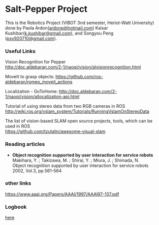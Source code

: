 # Salt-Pepper Project 
This is the Robotics Project (VIBOT 3nd semester, Heriot-Watt University) done by Paola Ardon(ardonp@hotmail.com) Kaisar Kushibar(k.kushibar@gmail.com), and Songyou Peng (psy920710@gmail.com). 

### Useful Links
Vision Recognition for Pepper <br />
http://doc.aldebaran.com/2-1/naoqi/vision/alvisionrecognition.html

MoveIt to grasp objects:
https://github.com/ros-aldebaran/romeo_moveit_actions

Localization - GoToHome:
http://doc.aldebaran.com/2-1/naoqi/vision/allocalization-api.html

Tutorial of using stereo data from two RGB cameras in ROS <br />
http://wiki.ros.org/vslam_system/Tutorials/RunningVslamOnStereoData

The list of vision-based SLAM open source projects, tools, which can be used in ROS <br />
https://github.com/tzutalin/awesome-visual-slam


### Reading articles
* **Object recognition supported by user interaction for service robots** <br /> Makihara, Y. ; Takizawa, M. ; Shirai, Y. ; Miura, J. ; Shimada, N. <br /> Object recognition supported by user interaction for service robots 2002, Vol.3, pp.561-564

### other links
https://www.aaai.org/Papers/AAAI/1997/AAAI97-137.pdf

### Logbook
[here]


[here]: <https://www.youtube.com/watch?v=5PaKWS52CIM>
